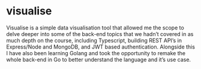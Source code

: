 # visualise
Visualise is a simple data visualisation tool that allowed me the scope to delve deeper into some of the back-end topics that we hadn’t covered in as much depth on the course, including Typescript, building REST API’s in Express/Node and MongoDB, and JWT based authentication. Alongside this I have also been learning Golang and took the opportunity to remake the whole back-end in Go to better understand the language and it’s use case.

